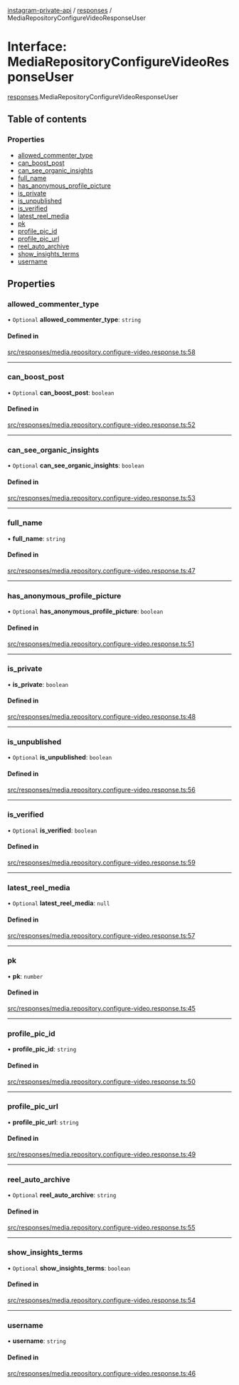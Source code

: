 [instagram-private-api](../../README.md) / [responses](../../modules/responses.md) / MediaRepositoryConfigureVideoResponseUser

# Interface: MediaRepositoryConfigureVideoResponseUser

[responses](../../modules/responses.md).MediaRepositoryConfigureVideoResponseUser

## Table of contents

### Properties

- [allowed\_commenter\_type](MediaRepositoryConfigureVideoResponseUser.md#allowed_commenter_type)
- [can\_boost\_post](MediaRepositoryConfigureVideoResponseUser.md#can_boost_post)
- [can\_see\_organic\_insights](MediaRepositoryConfigureVideoResponseUser.md#can_see_organic_insights)
- [full\_name](MediaRepositoryConfigureVideoResponseUser.md#full_name)
- [has\_anonymous\_profile\_picture](MediaRepositoryConfigureVideoResponseUser.md#has_anonymous_profile_picture)
- [is\_private](MediaRepositoryConfigureVideoResponseUser.md#is_private)
- [is\_unpublished](MediaRepositoryConfigureVideoResponseUser.md#is_unpublished)
- [is\_verified](MediaRepositoryConfigureVideoResponseUser.md#is_verified)
- [latest\_reel\_media](MediaRepositoryConfigureVideoResponseUser.md#latest_reel_media)
- [pk](MediaRepositoryConfigureVideoResponseUser.md#pk)
- [profile\_pic\_id](MediaRepositoryConfigureVideoResponseUser.md#profile_pic_id)
- [profile\_pic\_url](MediaRepositoryConfigureVideoResponseUser.md#profile_pic_url)
- [reel\_auto\_archive](MediaRepositoryConfigureVideoResponseUser.md#reel_auto_archive)
- [show\_insights\_terms](MediaRepositoryConfigureVideoResponseUser.md#show_insights_terms)
- [username](MediaRepositoryConfigureVideoResponseUser.md#username)

## Properties

### allowed\_commenter\_type

• `Optional` **allowed\_commenter\_type**: `string`

#### Defined in

[src/responses/media.repository.configure-video.response.ts:58](https://github.com/Nerixyz/instagram-private-api/blob/b3351b9/src/responses/media.repository.configure-video.response.ts#L58)

___

### can\_boost\_post

• `Optional` **can\_boost\_post**: `boolean`

#### Defined in

[src/responses/media.repository.configure-video.response.ts:52](https://github.com/Nerixyz/instagram-private-api/blob/b3351b9/src/responses/media.repository.configure-video.response.ts#L52)

___

### can\_see\_organic\_insights

• `Optional` **can\_see\_organic\_insights**: `boolean`

#### Defined in

[src/responses/media.repository.configure-video.response.ts:53](https://github.com/Nerixyz/instagram-private-api/blob/b3351b9/src/responses/media.repository.configure-video.response.ts#L53)

___

### full\_name

• **full\_name**: `string`

#### Defined in

[src/responses/media.repository.configure-video.response.ts:47](https://github.com/Nerixyz/instagram-private-api/blob/b3351b9/src/responses/media.repository.configure-video.response.ts#L47)

___

### has\_anonymous\_profile\_picture

• `Optional` **has\_anonymous\_profile\_picture**: `boolean`

#### Defined in

[src/responses/media.repository.configure-video.response.ts:51](https://github.com/Nerixyz/instagram-private-api/blob/b3351b9/src/responses/media.repository.configure-video.response.ts#L51)

___

### is\_private

• **is\_private**: `boolean`

#### Defined in

[src/responses/media.repository.configure-video.response.ts:48](https://github.com/Nerixyz/instagram-private-api/blob/b3351b9/src/responses/media.repository.configure-video.response.ts#L48)

___

### is\_unpublished

• `Optional` **is\_unpublished**: `boolean`

#### Defined in

[src/responses/media.repository.configure-video.response.ts:56](https://github.com/Nerixyz/instagram-private-api/blob/b3351b9/src/responses/media.repository.configure-video.response.ts#L56)

___

### is\_verified

• `Optional` **is\_verified**: `boolean`

#### Defined in

[src/responses/media.repository.configure-video.response.ts:59](https://github.com/Nerixyz/instagram-private-api/blob/b3351b9/src/responses/media.repository.configure-video.response.ts#L59)

___

### latest\_reel\_media

• `Optional` **latest\_reel\_media**: ``null``

#### Defined in

[src/responses/media.repository.configure-video.response.ts:57](https://github.com/Nerixyz/instagram-private-api/blob/b3351b9/src/responses/media.repository.configure-video.response.ts#L57)

___

### pk

• **pk**: `number`

#### Defined in

[src/responses/media.repository.configure-video.response.ts:45](https://github.com/Nerixyz/instagram-private-api/blob/b3351b9/src/responses/media.repository.configure-video.response.ts#L45)

___

### profile\_pic\_id

• **profile\_pic\_id**: `string`

#### Defined in

[src/responses/media.repository.configure-video.response.ts:50](https://github.com/Nerixyz/instagram-private-api/blob/b3351b9/src/responses/media.repository.configure-video.response.ts#L50)

___

### profile\_pic\_url

• **profile\_pic\_url**: `string`

#### Defined in

[src/responses/media.repository.configure-video.response.ts:49](https://github.com/Nerixyz/instagram-private-api/blob/b3351b9/src/responses/media.repository.configure-video.response.ts#L49)

___

### reel\_auto\_archive

• `Optional` **reel\_auto\_archive**: `string`

#### Defined in

[src/responses/media.repository.configure-video.response.ts:55](https://github.com/Nerixyz/instagram-private-api/blob/b3351b9/src/responses/media.repository.configure-video.response.ts#L55)

___

### show\_insights\_terms

• `Optional` **show\_insights\_terms**: `boolean`

#### Defined in

[src/responses/media.repository.configure-video.response.ts:54](https://github.com/Nerixyz/instagram-private-api/blob/b3351b9/src/responses/media.repository.configure-video.response.ts#L54)

___

### username

• **username**: `string`

#### Defined in

[src/responses/media.repository.configure-video.response.ts:46](https://github.com/Nerixyz/instagram-private-api/blob/b3351b9/src/responses/media.repository.configure-video.response.ts#L46)
